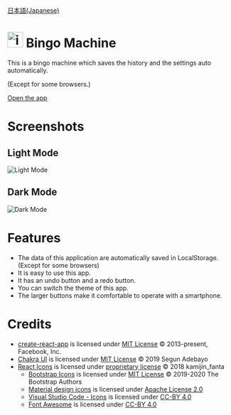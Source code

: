 [日本語(Japanese)](README_ja.md)

# <img src="./public/favicon/favicon.ico" alt="icon" height="35px">&nbsp;Bingo Machine

This is a bingo machine which saves the history and the settings auto automatically.

(Except for some browsers.)

[Open the app](https://r-40021.github.io/bingo/)

# Screenshots
## Light Mode
![Light Mode](https://user-images.githubusercontent.com/75155258/135741314-e7880a41-1aa5-4fe1-ac93-ac1f44596cfa.png)


## Dark Mode
![Dark Mode](https://user-images.githubusercontent.com/75155258/135741329-c8a939a2-0cc0-4950-9b0f-3f46b9f27531.png)


# Features
- The data of this application are automatically saved in LocalStorage. (Except for some browsers)
- It is easy to use this app.
- It has an undo button and a redo button.
- You can switch the theme of this app.
- The larger buttons make it comfortable to operate with a smartphone.

# Credits
- [create-react-app](https://github.com/facebook/create-react-app/) is licensed under [MIT License](https://opensource.org/licenses/MIT) &copy; 2013-present, Facebook, Inc.
- [Chakra UI](https://github.com/chakra-ui/chakra-ui/) is licensed under [MIT License](https://opensource.org/licenses/MIT) &copy; 2019 Segun Adebayo
- [React Icons](https://github.com/react-icons/react-icons/) is licensed under [proprietary license](https://github.com/react-icons/react-icons/blob/master/LICENSE) &copy; 2018 kamijin_fanta
    - [Bootstrap Icons](https://github.com/twbs/icons) is licensed under [MIT License](https://opensource.org/licenses/MIT) &copy; 2019-2020 The Bootstrap Authors
    - [Material design icons](https://github.com/google/material-design-icons) is licensed under [Apache License 2.0](https://www.apache.org/licenses/LICENSE-2.0.txt) 
    - [Visual Studio Code - Icons](https://github.com/microsoft/vscode-icons) is licensed under [CC-BY 4.0](https://creativecommons.org/licenses/by/4.0/)
    - [Font Awesome](https://fontawesome.com/) is licensed under [CC-BY 4.0](https://creativecommons.org/licenses/by/4.0/)

